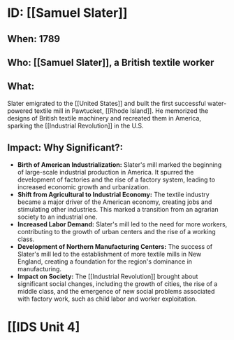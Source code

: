 # ID: [[Samuel Slater]] 
## When: 1789

## Who: [[Samuel Slater]], a British textile worker

## What:
Slater emigrated to the [[United States]] and built the first successful water-powered textile mill in Pawtucket, [[Rhode Island]]. He memorized the designs of British textile machinery and recreated them in America, sparking the [[Industrial Revolution]] in the U.S.

## Impact: Why Significant?:
* **Birth of American Industrialization:** Slater's mill marked the beginning of large-scale industrial production in America. It spurred the development of factories and the rise of a factory system, leading to increased economic growth and urbanization.
* **Shift from Agricultural to Industrial Economy:** The textile industry became a major driver of the American economy, creating jobs and stimulating other industries. This marked a transition from an agrarian society to an industrial one.
* **Increased Labor Demand:** Slater's mill led to the need for more workers, contributing to the growth of urban centers and the rise of a working class.
* **Development of Northern Manufacturing Centers:** The success of Slater's mill led to the establishment of more textile mills in New England, creating a foundation for the region's dominance in manufacturing.
* **Impact on Society:** The [[Industrial Revolution]] brought about significant social changes, including the growth of cities, the rise of a middle class, and the emergence of new social problems associated with factory work, such as child labor and worker exploitation. 

# [[IDS Unit 4]